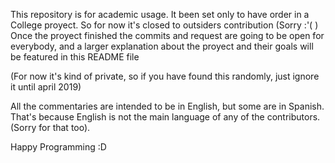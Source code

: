 This repository is for academic usage. It been set only to have order in a College proyect. 
So for now it's closed to outsiders contribution (Sorry :'( )
Once the proyect finished the commits and request are going to be open for everybody, and a larger explanation about the proyect and their goals will be featured in this README file 

(For now it's kind of private, so if you have found this randomly, just ignore it until april 2019) 

All the commentaries are intended to be in English, but some are in Spanish. That's  because English is not the main language of any of the contributors. (Sorry for that too).

Happy Programming :D

